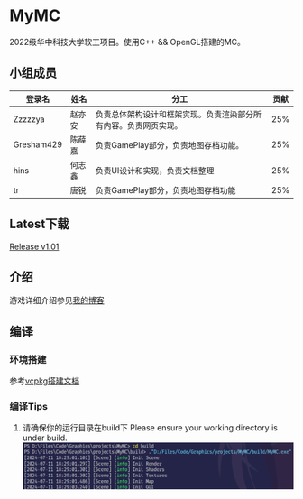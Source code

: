 # MyMC
2022级华中科技大学软工项目。使用C++ &amp;&amp; OpenGL搭建的MC。

## 小组成员
登录名 | 姓名 |分工  |贡献
------------ | ------------- |------------ | -------------
Zzzzzya | 赵亦安  | 负责总体架构设计和框架实现。负责渲染部分所有内容。负责网页实现。  | $25$% 
Gresham429 | 陈薛嘉  | 负责GamePlay部分，负责地图存档功能。  |   $25$% 
hins | 何志鑫 | 负责UI设计和实现，负责文档整理  |  $25$% 
tr | 唐锐 | 负责GamePlay部分，负责地图存档功能 | $25$% 

## Latest下载
[Release v1.01](https://github.com/Zzzzzya/MyMC/releases/tag/release-v1.0.0)

## 介绍
游戏详细介绍参见[我的博客](http://zyaaaaa.cn/2024/09/27/MyMC/)

## 编译
### 环境搭建
参考[vcpkg搭建文档](Game/docs/vcpkg.md)

### 编译Tips 
1. 请确保你的运行目录在build下  Please ensure your working directory is under build.
   ![img](./Game/images/docs/zya/buildPath.png)
